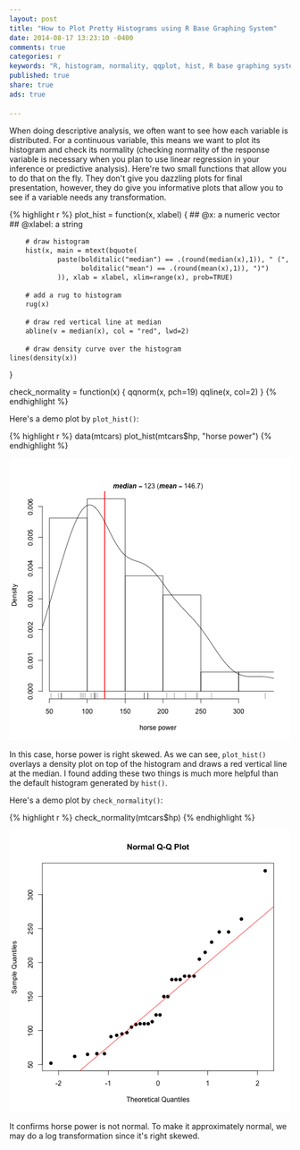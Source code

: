 ```yaml
---
layout: post
title: "How to Plot Pretty Histograms using R Base Graphing System"
date: 2014-08-17 13:23:10 -0400
comments: true
categories: r
keywords: "R, histogram, normality, qqplot, hist, R base graphing system"
published: true
share: true
ads: true

---
```

When doing descriptive analysis, we often want to see how each variable is distributed. For a continuous variable, this means we want to plot its histogram and check its normality (checking normality of the response variable is necessary when you plan to use linear regression in your inference or predictive analysis). Here're two small functions that allow you to do that on the fly. They don't give you dazzling plots for final presentation, however, they do give you informative plots that allow you to see if a variable needs any transformation.


{% highlight r %}
plot_hist = function(x, xlabel) {
        ## @x: a numeric vector
        ## @xlabel: a string
        
        # draw histogram
        hist(x, main = mtext(bquote(
                paste(bolditalic("median") == .(round(median(x),1)), " (",
                      bolditalic("mean") == .(round(mean(x),1)), ")")
                )), xlab = xlabel, xlim=range(x), prob=TRUE)
        
        # add a rug to histogram
        rug(x)

        # draw red vertical line at median
        abline(v = median(x), col = "red", lwd=2)  
                
        # draw density curve over the histogram
	lines(density(x))   
}

check_normality = function(x) {
	qqnorm(x, pch=19)
	qqline(x, col=2)
}
{% endhighlight %}

Here's a demo plot by `plot_hist()`:

{% highlight r %}
data(mtcars)
plot_hist(mtcars$hp, "horse power")
{% endhighlight %}

![center](/../figs/2014-08-17-how-to-plot-pretty-histograms-using-r-base-graphing-system/unnamed-chunk-2-1.png) 

In this case, horse power is right skewed. As we can see, `plot_hist()` overlays a density plot on top of the histogram and draws a red vertical line at the median. I found adding these two things is much more helpful than the default histogram generated by `hist()`. 

Here's a demo plot by `check_normality()`:

{% highlight r %}
check_normality(mtcars$hp)
{% endhighlight %}

![center](/../figs/2014-08-17-how-to-plot-pretty-histograms-using-r-base-graphing-system/unnamed-chunk-3-1.png) 

It confirms horse power is not normal. To make it approximately normal, we may do a log transformation since it's right skewed.
